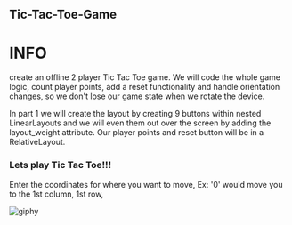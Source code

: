 ## Tic-Tac-Toe-Game
# INFO

create an offline 2 player Tic Tac Toe game.
We will code the whole game logic, 
count player points, 
add a reset functionality and handle orientation changes, 
so we don't lose our game state when we rotate the device.

In part 1 we will create the layout by creating 9 buttons within nested
LinearLayouts and we will even them out over the screen by adding the layout_weight attribute. 
Our player points and reset button will be in a RelativeLayout.


### Lets play Tic Tac Toe!!!

Enter the coordinates for where you want to move,
Ex: '0' would move you to the 1st column, 1st row,

![giphy](https://user-images.githubusercontent.com/22521791/64082659-adc53a00-cd12-11e9-8fe4-4543c68a04f7.gif)
